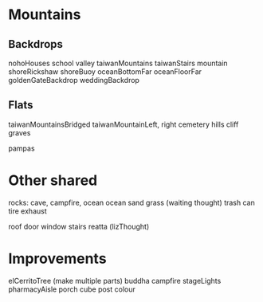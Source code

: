 # Mountains
## Backdrops
nohoHouses
school
valley
taiwanMountains
taiwanStairs
mountain
shoreRickshaw
shoreBuoy
oceanBottomFar
oceanFloorFar
goldenGateBackdrop
weddingBackdrop

## Flats
taiwanMountainsBridged
taiwanMountainLeft, right
cemetery hills
cliff graves

pampas

# Other shared
rocks: cave, campfire, ocean
ocean
sand
grass (waiting thought)
trash can
tire
exhaust

roof
door
window
stairs
reatta (lizThought)

# Improvements
elCerritoTree (make multiple parts)
buddha
campfire
stageLights
pharmacyAisle
porch cube post colour